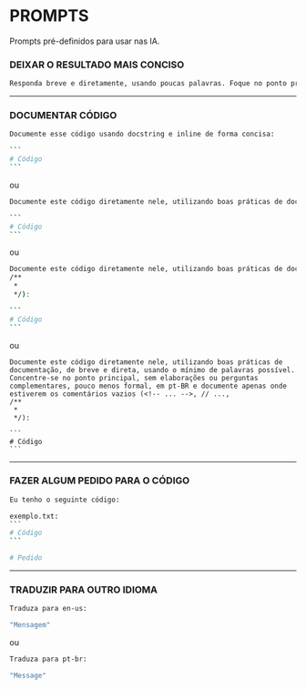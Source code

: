 # PROMPTS

Prompts pré-definidos para usar nas IA.

### DEIXAR O RESULTADO MAIS CONCISO

```bash
Responda breve e diretamente, usando poucas palavras. Foque no ponto principal sem elaboração ou perguntas adicionais.
```

---

### DOCUMENTAR CÓDIGO

``````bash
Documente esse código usando docstring e inline de forma concisa:

```
# Código
```
``````

ou

``````bash
Documente este código diretamente nele, utilizando boas práticas de documentação, de forma concisa e em pt-BR:

```
# Código
```
``````

ou

``````bash
Documente este código diretamente nele, utilizando boas práticas de documentação, de forma concisa, pouco menos formal, em pt-BR e documente apenas onde estiverem os comentários vazios (<!-- ... -->, // ...,
/**
 * 
 */):

```
# Código
```
``````

ou

``````
Documente este código diretamente nele, utilizando boas práticas de documentação, de breve e direta, usando o mínimo de palavras possível. Concentre-se no ponto principal, sem elaborações ou perguntas complementares, pouco menos formal, em pt-BR e documente apenas onde estiverem os comentários vazios (<!-- ... -->, // ...,
/**
 * 
 */):

```
# Código
```
``````

---

### FAZER ALGUM PEDIDO PARA O CÓDIGO

``````bash
Eu tenho o seguinte código:

exemplo.txt:
```
# Código
```

# Pedido
``````

---

### TRADUZIR PARA OUTRO IDIOMA

```bash
Traduza para en-us:

"Mensagem"
```

ou

```bash
Traduza para pt-br:

"Message"
```
